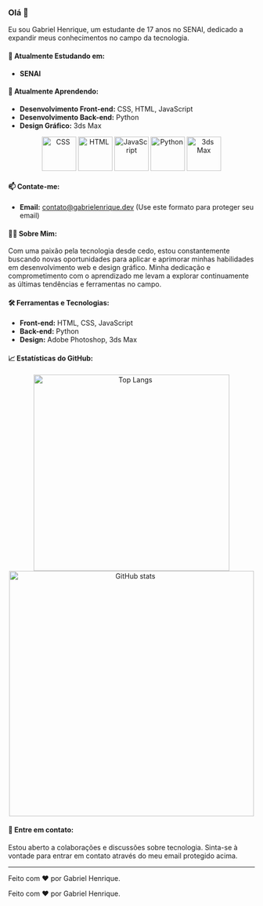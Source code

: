 ### Olá 👋

Eu sou Gabriel Henrique, um estudante de 17 anos no SENAI, dedicado a expandir meus conhecimentos no campo da tecnologia.

#### 🚀 Atualmente Estudando em:
- **SENAI**

#### 🌱 Atualmente Aprendendo:
- **Desenvolvimento Front-end:** CSS, HTML, JavaScript
- **Desenvolvimento Back-end:** Python
- **Design Gráfico:** 3ds Max

<div align="center">
  <img alt="CSS" width="70px" src="https://cdn.jsdelivr.net/gh/devicons/devicon/icons/css3/css3-original-wordmark.svg">
  <img alt="HTML" width="70px" src="https://cdn.jsdelivr.net/gh/devicons/devicon/icons/html5/html5-original-wordmark.svg">
  <img alt="JavaScript" width="70px" src="https://cdn.jsdelivr.net/gh/devicons/devicon/icons/javascript/javascript-original.svg">
  <img alt="Python" width="70px" src="https://cdn.jsdelivr.net/gh/devicons/devicon/icons/python/python-original.svg">
  <img alt="3ds Max" width="70px" src="https://cdn.jsdelivr.net/gh/devicons/devicon/icons/3dsmax/3dsmax-original.svg">
</div>

#### 📫 Contate-me:
- **Email:** contato@gabrielenrique.dev (Use este formato para proteger seu email)

#### 👨‍🎓 Sobre Mim:
Com uma paixão pela tecnologia desde cedo, estou constantemente buscando novas oportunidades para aplicar e aprimorar minhas habilidades em desenvolvimento web e design gráfico. Minha dedicação e comprometimento com o aprendizado me levam a explorar continuamente as últimas tendências e ferramentas no campo.

#### 🛠️ Ferramentas e Tecnologias:
- **Front-end:** HTML, CSS, JavaScript
- **Back-end:** Python
- **Design:** Adobe Photoshop, 3ds Max

#### 📈 Estatísticas do GitHub:
<div align="center">
  <img alt="Top Langs" width="400px" src="https://github-readme-stats.vercel.app/api/top-langs/?username=BaierRP017&layout=compact&langs_count=4&theme=dracula">
  <img alt="GitHub stats" width="500px" src="https://github-readme-stats.vercel.app/api?username=BaierRP017&show_icons=true&theme=dracula&include_all_commits=true&count_private=true">
</div>

#### 🤝 Entre em contato:
Estou aberto a colaborações e discussões sobre tecnologia. Sinta-se à vontade para entrar em contato através do meu email protegido acima.

---

Feito com ❤️ por Gabriel Henrique.

Feito com ❤️ por Gabriel Henrique.

